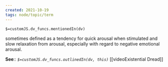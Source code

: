 ```yaml
---
created: 2021-10-19
tags: node/topic/term
---
```

`$=customJS.dv_funcs.mentionedIn(dv)`


sometimes defined as a tendency for quick arousal when stimulated and slow relaxation from arousal, especially with regard to negative emotional arousal.

**See**::
*`$=customJS.dv_funcs.outlinedIn(dv, this)`* [[videoExistential Dread]]

